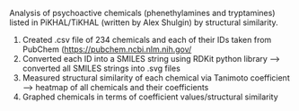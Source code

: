 Analysis of psychoactive chemicals (phenethylamines and tryptamines) listed in PiKHAL/TiKHAL (written by Alex Shulgin) by structural similarity. 
1. Created .csv file of 234 chemicals and each of their IDs taken from PubChem (https://pubchem.ncbi.nlm.nih.gov/
2. Converted each ID into a SMILES string using RDKit python library --> converted all SMILES strings into .svg files
3. Measured structural similarity of each chemical via Tanimoto coefficient --> heatmap of all chemicals and their coefficients
4. Graphed chemicals in terms of coefficient values/structural similarity
